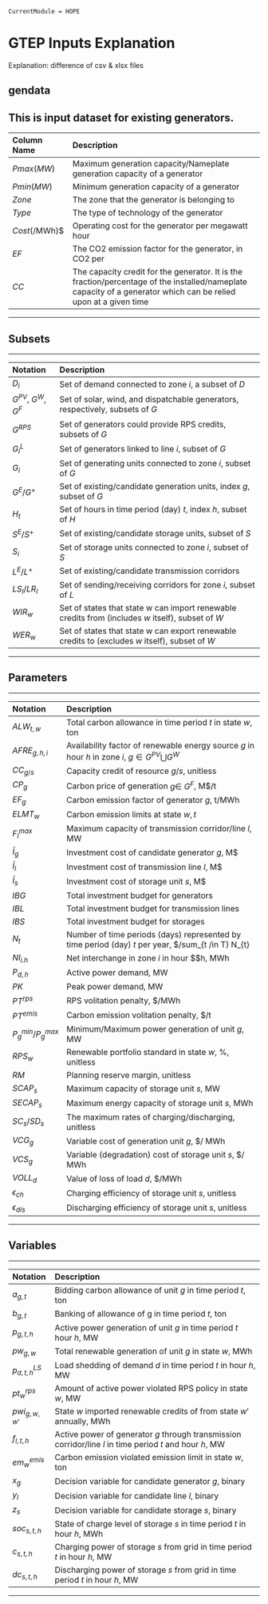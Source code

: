 
```@meta
CurrentModule = HOPE
```

# GTEP Inputs Explanation

Explanation: difference of csv & xlsx files

## gendata
This is input dataset for existing generators. 
---
|**Column Name** | **Description**|
| :------------ | :-----------|
|$Pmax (MW)$ |Maximum generation capacity/Nameplate generation capacity of a generator|
|$Pmin (MW)$ |Minimum generation capacity of a generator|
|$Zone$ |The zone that the generator is belonging to| 
|$Type$ |The type of technology of the generator|
|$Cost ($/MWh)$ |Operating cost for the generator per megawatt hour|
|$EF$ |The CO2 emission factor for the generator, in CO2 per |
|$CC$ |The capacity credit for the generator. It is the fraction/percentage of the installed/nameplate capacity of a generator which can be relied upon at a given time|
---
## Subsets
---
|**Notation** | **Description**|
| :------------ | :-----------|
|$D_{i}$ | Set of demand connected to zone $i$, a subset of $D$|
|$G^{PV}$, $G^{W}$, $G^{F}$ | Set of solar, wind, and dispatchable generators, respectively, subsets of $G$|
|$G^{RPS}$ | Set of generators could provide RPS credits, subsets of $G$| 
|$G^{L}_{l}$ | Set of generators linked to line $i$, subset of $G$|  
|$G_{i}$ | Set of generating units connected to zone $i$, subset of $G$|  
|$G^{E}/G^{+}$ | Set of existing/candidate generation units, index $g$, subset of $G$|
|$H_{t}$ | Set of hours in time period (day) $t$, index $h$, subset of $H$|
|$S^{E}/S^{+}$ | Set of existing/candidate storage units, subset of $S$|
|$S_{i}$ | Set of storage units connected to zone $i$, subset of $S$|
|$L^{E}/L^{+}$ | Set of existing/candidate transmission corridors|
|$LS_{l}/LR_{l}$ | Set of sending/receiving corridors for zone $i$, subset of $L$|
|$WIR_{w}$ | Set of states that state w can import renewable credits from (includes $w$ itself), subset of $W$|
|$WER_{w}$ | Set of states that state w can export renewable credits to (excludes $w$ itself), subset of $W$|
---
## Parameters
---
|**Notation** | **Description**|
| :------------ | :-----------|
|$ALW_{t,w}$ | Total carbon allowance in time period $t$ in state $w$, ton|
|$AFRE_{g,h,i}$ | Availability factor of renewable energy source $g$ in hour $h$ in zone $i$, $g \in G^{PV} \bigcup G^{W}$|
|$CC_{g/s}$ | Capacity credit of resource $g/s$, unitless|
|$CP_{g}$ | Carbon price of generation $g \in\ G^{F}$, M$/t|
|$EF_{g}$ | Carbon emission factor of generator $g$, t/MWh|
|$ELMT_{w}$ | Carbon emission limits at state $w, t$|
|$F^{max}_{l}$ | Maximum capacity of transmission corridor/line $l$, MW|
|$\tilde{I}_{g}$ | Investment cost of candidate generator $g$, M$|
|$\tilde{I}_{l}$ | Investment cost of  transmission line $l$, M$|
|$\tilde{I}_{s}$ | Investment cost of  storage unit $s$, M$|
|$IBG$ | Total investment budget for generators|
|$IBL$ | Total investment budget for transmission lines|
|$IBS$ | Total investment budget for storages|
|$N_{t}$ | Number of time periods (days) represented by time period (day) $t$ per year, $/sum_{t /in T} N_{t} |H_{t}| = 8760$|
|$NI_{i.h}$ | Net interchange in zone $i$ in hour $$h, MWh|
|$P_{d,h}$ | Active power demand, MW|
|$PK$ | Peak power demand, MW|
|$PT^{rps}$ | RPS volitation penalty, $/MWh|
|$PT^{emis}$ | Carbon emission volitation penalty, $/t|
|$P_{g}^{min}/P_{g}^{max}$ | Minimum/Maximum power generation of unit $g$, MW|
|$RPS_{w}$ | Renewable portfolio standard in state $w$, %, unitless|
|$RM$ | Planning reserve margin, unitless|
|$SCAP_{s}$ | Maximum capacity of storage unit $s$, MW|
|$SECAP_{s}$ | Maximum energy capacity of storage unit $s$, MWh|
|$SC_{s}/SD_{s}$ |  The maximum rates of charging/discharging, unitless|
|$VCG_{g}$ | Variable cost of generation unit $g$, $/ MWh|
|$VCS_{g}$ | Variable (degradation) cost of storage unit $s$, $/ MWh|
|$VOLL_{d}$ | Value of loss of load $d$, $/MWh|
|$\epsilon_{ch}$ | Charging efficiency of storage unit $s$, unitless|
|$\epsilon_{dis}$ | Discharging efficiency of storage unit $s$, unitless|
---
## Variables
---
|**Notation** | **Description**|
| :------------ | :-----------|
|$a_{g,t}$ | Bidding carbon allowance of unit $g$ in time period $t$, ton|
|$b_{g,t}$ | Banking of allowance of g in time period $t$, ton|
|$p_{g,t,h}$ | Active power generation of unit $g$ in time period $t$ hour $h$, MW|
|$pw_{g,w}$ | Total renewable generation of unit $g$ in state $w$, MWh|
|$p^{LS}_{d,t,h}$ | Load shedding of demand $d$ in time period $t$ in hour $h$, MW|
|$pt^{rps}_{w}$ | Amount of active power violated RPS policy in state $w$, MW|
|$pwi_{g,w,w'}$ | State $w$ imported renewable credits of from state $w'$ annually, MWh|
|$f_{l,t,h}$ | Active power of generator $g$ through transmission corridor/line $l$ in time period $t$ and hour $h$, MW|
|$em^{emis}_{w}$ | Carbon emission violated emission limit in state $w$, ton|
|$x_{g}$ | Decision variable for candidate generator $g$, binary|
|$y_{l}$ | Decision variable for candidate line $l$, binary|
|$z_{s}$ | Decision variable for candidate storage $s$, binary|
|$soc_{s,t,h}$ | State of charge level of storage $s$ in time period $t$ in hour $h$, MWh|
|$c_{s,t,h}$ | Charging power of storage $s$ from grid in time period $t$ in hour $h$, MW|
|$dc_{s,t,h}$ | Discharging power of storage $s$ from grid in time period $t$ in hour $h$, MW|
---

